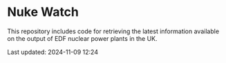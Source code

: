 # Nuke Watch

This repository includes code for retrieving the latest information available on the output of EDF nuclear power plants in the UK.

Last updated: 2024-11-09 12:24
